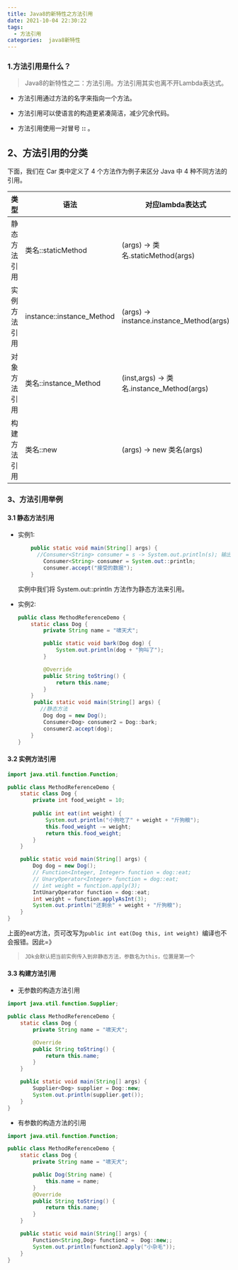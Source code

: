 ```yaml
---
title: Java8的新特性之方法引用
date: 2021-10-04 22:30:22
tags:
  - 方法引用
categories:  java8新特性
---
```


### 1.方法引用是什么？

> Java8的新特性之二：方法引用。方法引用其实也离不开Lambda表达式。

- 方法引用通过方法的名字来指向一个方法。

- 方法引用可以使语言的构造更紧凑简洁，减少冗余代码。

- 方法引用使用一对冒号 **::** 。

## 2、方法引用的分类

下面，我们在 Car 类中定义了 4 个方法作为例子来区分 Java 中 4 种不同方法的引用。

<!-- more -->

|     类型     | 语法                      | 对应lambda表达式                          |
| :----------: | ------------------------- | ----------------------------------------- |
| 静态方法引用 | 类名::staticMethod        | (args) -> 类名.staticMethod(args)         |
| 实例方法引用 | instance::instance_Method | (args) -> instance.instance_Method(args)  |
| 对象方法引用 | 类名::instance_Method     | (inst,args) -> 类名.instance_Method(args) |
| 构建方法引用 | 类名::new                 | (args) -> new 类名(args)                  |



###  3、方法引用举例

#### 3.1 静态方法引用

- 实例1:

  ```java
      public static void main(String[] args) {
        //Consumer<String> consumer = s -> System.out.println(s); 输出的参数和输入的参数一致，可以缩写
          Consumer<String> consumer = System.out::println;
          consumer.accept("接受的数据");
      }
  ```

   实例中我们将 System.out::println 方法作为静态方法来引用。

- 实例2:

  ```java
  public class MethodReferenceDemo {
      static class Dog {
          private String name = "啸天犬";
  
          public static void bark(Dog dog) {
              System.out.println(dog + "狗叫了");
          }
  
          @Override
          public String toString() {
              return this.name;
          }
      }
       public static void main(String[] args) {
         //静态方法
          Dog dog = new Dog();
          Consumer<Dog> consumer2 = Dog::bark;
          consumer2.accept(dog);
      }
  }
  ```

#### 3.2 实例方法引用

```java
import java.util.function.Function;

public class MethodReferenceDemo {
    static class Dog {
        private int food_weight = 10;
        
        public int eat(int weight) {
            System.out.println("小狗吃了" + weight + "斤狗粮");
            this.food_weight -= weight;
            return this.food_weight;
        }
    }

    public static void main(String[] args) {
        Dog dog = new Dog();
        // Function<Integer, Integer> function = dog::eat;
        // UnaryOperator<Integer> function = dog::eat;
        // int weight = function.apply(3);
        IntUnaryOperator function = dog::eat;
        int weight = function.applyAsInt(3);
        System.out.println("还剩余" + weight + "斤狗粮");
    }
}
```

上面的eat方法，页可改写为`public int eat(Dog this, int weight) `编译也不会报错。因此=》

> ```
> JDk会默认把当前实例传入到非静态方法，参数名为this，位置是第一个
> ```

#### 3.3 构建方法引用

- 无参数的构造方法引用

```java
import java.util.function.Supplier;

public class MethodReferenceDemo {
    static class Dog {
        private String name = "啸天犬";

        @Override
        public String toString() {
            return this.name;
        }
    }

    public static void main(String[] args) {
        Supplier<Dog> supplier = Dog::new;
        System.out.println(supplier.get());
    }
}
```

- 有参数的构造方法的引用

```java
import java.util.function.Function;

public class MethodReferenceDemo {
    static class Dog {
        private String name = "啸天犬";

        public Dog(String name) {
            this.name = name;
        }
        @Override
        public String toString() {
            return this.name;
        }
    }

    public static void main(String[] args) {
        Function<String,Dog> function2 =  Dog::new;;
        System.out.println(function2.apply("小杂毛"));
    }
}
```

